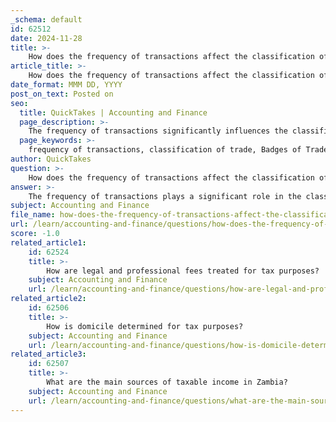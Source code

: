 ```yaml
---
_schema: default
id: 62512
date: 2024-11-28
title: >-
    How does the frequency of transactions affect the classification of a trade?
article_title: >-
    How does the frequency of transactions affect the classification of a trade?
date_format: MMM DD, YYYY
post_on_text: Posted on
seo:
  title: QuickTakes | Accounting and Finance
  page_description: >-
    The frequency of transactions significantly influences the classification of a trade, distinguishing between trading activities and capital transactions based on the Badges of Trade criteria.
  page_keywords: >-
    frequency of transactions, classification of trade, Badges of Trade, trading activity, capital transaction, systematic buying and selling, tax implications, income tax, capital gains, legal interpretation
author: QuickTakes
question: >-
    How does the frequency of transactions affect the classification of a trade?
answer: >-
    The frequency of transactions plays a significant role in the classification of a trade, particularly under the concept known as the "Badges of Trade." This framework is used to determine whether a series of transactions constitutes trading activity or is merely a capital transaction.\n\n1. **Frequency of Transactions**: A higher frequency of transactions is often indicative of trading activity. If an individual engages in numerous transactions over a short period, it suggests a systematic approach to buying and selling, which aligns with the characteristics of a trade. Conversely, infrequent transactions may imply that the activities are more akin to investment rather than trade.\n\n2. **Badges of Trade**: The Badges of Trade include several criteria that help assess whether an activity is trading in nature. Among these criteria, frequency of transactions is crucial. The more frequent the transactions, the stronger the argument that the activities are conducted with the intention of making a profit, which is a hallmark of trading.\n\n3. **Legal Interpretation**: Courts often consider the overall impression gained from the frequency of transactions alongside other badges of trade, such as the motive or intention behind the transactions, the nature of the assets involved, and the period of ownership. A consistent pattern of frequent transactions can lead to a classification as a trade, while sporadic transactions may be treated as capital gains.\n\n4. **Implications for Taxation**: The classification of transactions as trading or capital has significant tax implications. Trading profits are subject to income tax, while capital gains may be taxed differently. Therefore, understanding the frequency of transactions is essential for sole traders and individuals involved in business activities to ensure compliance with tax laws.\n\nIn summary, the frequency of transactions is a critical factor in determining whether an activity is classified as a trade. A higher frequency typically supports the classification as trading, which has direct implications for taxation under the relevant laws, such as the Income Tax Act in Zambia.
subject: Accounting and Finance
file_name: how-does-the-frequency-of-transactions-affect-the-classification-of-a-trade.md
url: /learn/accounting-and-finance/questions/how-does-the-frequency-of-transactions-affect-the-classification-of-a-trade
score: -1.0
related_article1:
    id: 62524
    title: >-
        How are legal and professional fees treated for tax purposes?
    subject: Accounting and Finance
    url: /learn/accounting-and-finance/questions/how-are-legal-and-professional-fees-treated-for-tax-purposes
related_article2:
    id: 62506
    title: >-
        How is domicile determined for tax purposes?
    subject: Accounting and Finance
    url: /learn/accounting-and-finance/questions/how-is-domicile-determined-for-tax-purposes
related_article3:
    id: 62507
    title: >-
        What are the main sources of taxable income in Zambia?
    subject: Accounting and Finance
    url: /learn/accounting-and-finance/questions/what-are-the-main-sources-of-taxable-income-in-zambia
---
```


&nbsp;